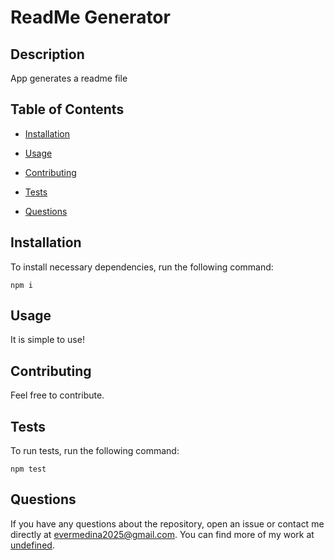 # ReadMe Generator


## Description

App generates a readme file

## Table of Contents 

* [Installation](#installation)

* [Usage](#usage)

* [Contributing](#contributing)

* [Tests](#tests)

* [Questions](#questions)

## Installation

To install necessary dependencies, run the following command:

```
npm i
```

## Usage

It is simple to use!



## Contributing

Feel free to contribute.

## Tests

To run tests, run the following command:

```
npm test
```

## Questions

If you have any questions about the repository, open an issue or contact me directly at evermedina2025@gmail.com. You can find more of my work at [undefined](https://github.com/undefined/).
